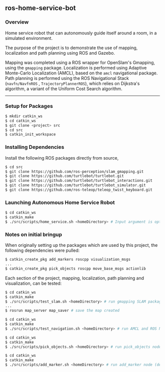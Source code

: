 ## ros-home-service-bot

### Overview

Home service robot that can autonomously guide itself around a room, in a simulated environment. 

The purpose of the project is to demonstrate the use of mapping, localization and path planning using ROS and Gazebo.

Mapping was completed using a ROS wrapper for OpenSlam's Gmapping, using the ``gmapping`` package. Localization is performed using Adaptive Monte-Carlo Localization (AMCL), based on the ```amcl``` navigational package. Path planning is performed using the ROS Navigational Stack (```navfn/NavfnROS``` , ```TrajectoryPlannerROS```), which relies on Dijkstra's algorithm, a variant of the Uniform Cost Search algorithm.

---

### Setup for Packages
```bash
$ mkdir catkin_ws
$ cd catkin_ws
$ git clone <project> src
$ cd src
$ catkin_init_workspace
```

### Installing Dependencies
Install the following ROS packages directly from source,
```bash
$ cd src
$ git clone https://github.com/ros-perception/slam_gmapping.git
$ git clone https://github.com/turtlebot/turtlebot.git
$ git clone https://github.com/turtlebot/turtlebot_interactions.git
$ git clone https://github.com/turtlebot/turtlebot_simulator.git
$ git clone https://github.com/ros-teleop/teleop_twist_keyboard.git
```

### Launching Autonomous Home Service Robot
```bash
$ cd catkin_ws
$ catkin_make
$ ./src/scripts/home_service.sh <homeDirectory> # Input argument is optional - should be a path to the catkin\_ws folder
```

### Notes on initial bringup

When originally setting up the packages which are used by this project, the following dependencies were pulled:
```bash
$ catkin_create_pkg add_markers roscpp visualization_msgs
...
$ catkin_create_pkg pick_objects roscpp move_base_msgs actionlib
```

Each section of the project, mapping, localization, path planning and visualization, can be tested:
```bash
$ cd catkin_ws
$ catkin_make
$ ./src/scripts/test_slam.sh <homeDirectory> # run gmapping SLAM package
...
$ rosrun map_server map_saver # save the map created
```

```bash
$ cd catkin_ws
$ catkin_make
$ ./src/scripts/test_navigation.sh <homeDirectory> # run AMCL and ROS Navigational stack 
```

```bash
$ cd catkin_ws
$ catkin_make
$ ./src/scripts/pick_objects.sh <homeDirectory> # run pick_objects node (give location updates to robot to autonomously move)
```

```bash
$ cd catkin_ws
$ catkin_make
$ ./src/scripts/add_marker.sh <homeDirectory> # run add_marker node (deprecated as it is now dependent on pick_objects)
```
